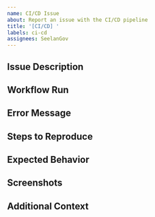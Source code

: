 ```yaml
---
name: CI/CD Issue
about: Report an issue with the CI/CD pipeline
title: '[CI/CD] '
labels: ci-cd
assignees: SeelanGov
---
```


## Issue Description

<!-- A clear and concise description of the issue -->

## Workflow Run

<!-- Link to the GitHub Actions workflow run that failed -->

## Error Message

<!-- The error message from the workflow run -->

## Steps to Reproduce

<!-- Steps to reproduce the behavior -->

## Expected Behavior

<!-- A clear and concise description of what you expected to happen -->

## Screenshots

<!-- If applicable, add screenshots to help explain your problem -->

## Additional Context

<!-- Add any other context about the problem here -->
